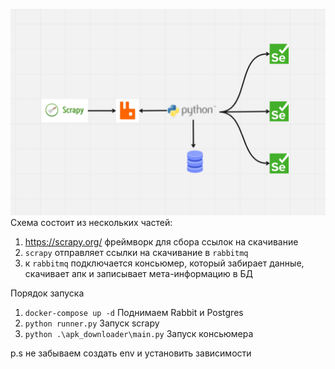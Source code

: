 ![Alt text](scheme.png "Title")
Схема состоит из нескольких частей:
1) https://scrapy.org/ фреймворк для сбора ссылок на скачивание
2) `scrapy` отправляет ссылки на скачивание в `rabbitmq`
3) к `rabbitmq` подключается консьюмер, который забирает данные, скачивает апк и записывает мета-информацию в БД

Порядок запуска

1) `docker-compose up -d` Поднимаем Rabbit и Postgres
2) `python runner.py`   Запуск scrapy
3) `python .\apk_downloader\main.py` Запуск консьюмера

p.s не забываем создать env и установить зависимости